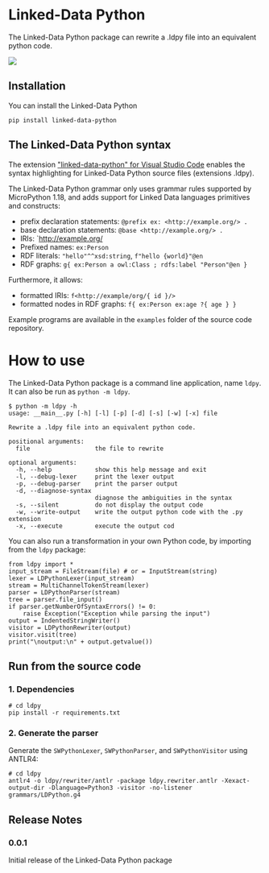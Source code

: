# Linked-Data Python

The Linked-Data Python package can rewrite a .ldpy file into an equivalent python code.

![](https://gitlab.com/coswot/ldpy/-/raw/master/ldpyIcon.png)

## Installation

You can install the Linked-Data Python 
```
pip install linked-data-python
```

## The Linked-Data Python syntax

The extension ["linked-data-python" for Visual Studio Code](https://marketplace.visualstudio.com/items?itemName=MaximeLefrancois.linked-data-python) enables the syntax highlighting for Linked-Data Python source files (extensions .ldpy).

The Linked-Data Python grammar only uses grammar rules supported by MicroPython 1.18, and adds support for Linked Data languages primitives and constructs: 

- prefix declaration statements: `@prefix ex: <http://example.org/> .`
- base declaration statements: `@base <http://example.org/> .`
- IRIs: `<http://example.org/>
- Prefixed names: `ex:Person` 
- RDF literals: `"hello"^^xsd:string`, `f"hello {world}"@en`
- RDF graphs: `g{ ex:Person a owl:Class ; rdfs:label "Person"@en }`

Furthermore, it allows:

- formatted IRIs: `f<http://example/org/{ id }/>`
- formatted nodes in RDF graphs: `f{ ex:Person ex:age ?{ age } }`

Example programs are available in the `examples` folder of the source code repository.


# How to use

The Linked-Data Python package is a command line application, name `ldpy`. It can also be run as `python -m ldpy`.

```
$ python -m ldpy -h
usage: __main__.py [-h] [-l] [-p] [-d] [-s] [-w] [-x] file

Rewrite a .ldpy file into an equivalent python code.

positional arguments:
  file                  the file to rewrite

optional arguments:
  -h, --help            show this help message and exit
  -l, --debug-lexer     print the lexer output
  -p, --debug-parser    print the parser output
  -d, --diagnose-syntax
                        diagnose the ambiguities in the syntax
  -s, --silent          do not display the output code
  -w, --write-output    write the output python code with the .py extension
  -x, --execute         execute the output cod
```

You can also run a transformation in your own Python code, by importing from the `ldpy` package:

```
from ldpy import *
input_stream = FileStream(file) # or = InputStream(string)
lexer = LDPythonLexer(input_stream)
stream = MultiChannelTokenStream(lexer)
parser = LDPythonParser(stream)
tree = parser.file_input()
if parser.getNumberOfSyntaxErrors() != 0:
    raise Exception("Exception while parsing the input")
output = IndentedStringWriter()
visitor = LDPythonRewriter(output)
visitor.visit(tree)
print("\noutput:\n" + output.getvalue())
```

## Run from the source code

### 1. Dependencies

```
# cd ldpy
pip install -r requirements.txt
```

### 2. Generate the parser

Generate the `SWPythonLexer`, `SWPythonParser`, and `SWPythonVisitor` using ANTLR4:

```
# cd ldpy
antlr4 -o ldpy/rewriter/antlr -package ldpy.rewriter.antlr -Xexact-output-dir -Dlanguage=Python3 -visitor -no-listener grammars/LDPython.g4
```

## Release Notes

### 0.0.1

Initial release of the Linked-Data Python package

